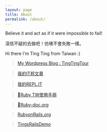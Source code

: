 ```yaml
---
layout: page
title: About
permalink: /about/
---
```


<p>Believe it and act as if it were impossible to fail!</p>

深信不疑的去做吧！彷彿不會失敗一樣。

Hi there I'm Ting Ting from Taiwan :)

>[My Wordpress Blog : TingTingTour](https://tingtingtour.wordpress.com/)

>[我的IT邦文章](https://ithelp.ithome.com.tw/users/20111177/articles)

>[我的REPL.IT](https://repl.it/@hsutingting/UrbanFoolhardySpyware)

>[Ruby TW使用手冊](https://guides.ruby.tw/ruby/index.html)

>[Ruby-doc.org](http://ruby-doc.org/core-2.5.1/)

>[RubyonRails.org](https://api.rubyonrails.org/)

>[TingsRailsDemo](http://tingsrailsdemo.herokuapp.com/)

